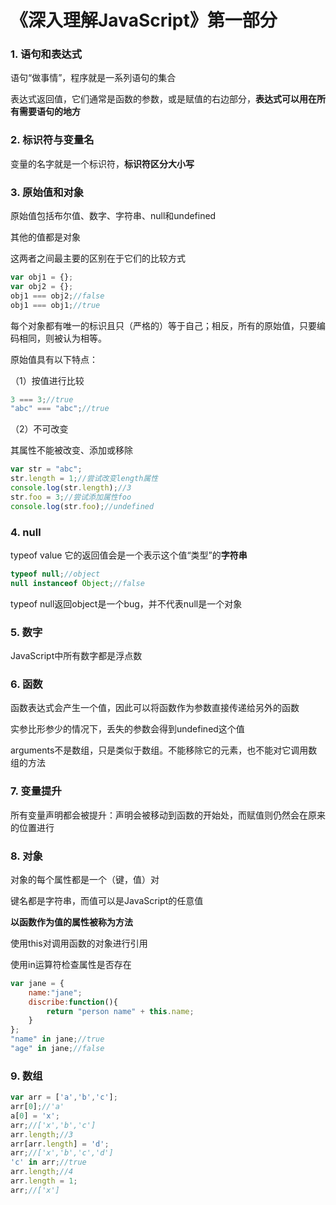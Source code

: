 # 《深入理解JavaScript》第一部分

### 1. 语句和表达式

语句“做事情”，程序就是一系列语句的集合

表达式返回值，它们通常是函数的参数，或是赋值的右边部分，**表达式可以用在所有需要语句的地方**

### 2. 标识符与变量名

变量的名字就是一个标识符，**标识符区分大小写**

### 3. 原始值和对象

原始值包括布尔值、数字、字符串、null和undefined

其他的值都是对象

这两者之间最主要的区别在于它们的比较方式

```javascript
var obj1 = {};
var obj2 = {};
obj1 === obj2;//false
obj1 === obj1;//true
```

每个对象都有唯一的标识且只（严格的）等于自己；相反，所有的原始值，只要编码相同，则被认为相等。

原始值具有以下特点：

（1）按值进行比较

```javascript
3 === 3;//true
"abc" === "abc";//true
```

（2）不可改变

其属性不能被改变、添加或移除

```javascript
var str = "abc";
str.length = 1;//尝试改变length属性
console.log(str.length);//3
str.foo = 3;//尝试添加属性foo
console.log(str.foo);//undefined
```

### 4. null

typeof  value 它的返回值会是一个表示这个值“类型”的**字符串**

```javascript
typeof null;//object
null instanceof Object;//false
```

typeof null返回object是一个bug，并不代表null是一个对象

### 5. 数字

JavaScript中所有数字都是浮点数

### 6. 函数

函数表达式会产生一个值，因此可以将函数作为参数直接传递给另外的函数

实参比形参少的情况下，丢失的参数会得到undefined这个值

arguments不是数组，只是类似于数组。不能移除它的元素，也不能对它调用数组的方法

### 7. 变量提升

所有变量声明都会被提升：声明会被移动到函数的开始处，而赋值则仍然会在原来的位置进行

### 8. 对象

对象的每个属性都是一个（键，值）对

键名都是字符串，而值可以是JavaScript的任意值

**以函数作为值的属性被称为方法**

使用this对调用函数的对象进行引用

使用in运算符检查属性是否存在

```javascript
var jane = {
	name:"jane";
	discribe:function(){
		return "person name" + this.name;
	}
};
"name" in jane;//true
"age" in jane;//false

```

### 9. 数组

```javascript
var arr = ['a','b','c'];
arr[0];//'a'
a[0] = 'x';
arr;//['x','b','c']
arr.length;//3
arr[arr.length] = 'd';
arr;//['x','b','c','d']
'c' in arr;//true
arr.length;//4
arr.length = 1;
arr;//['x']

```